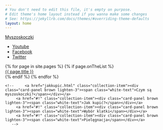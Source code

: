 ```yaml
---
# You don't need to edit this file, it's empty on purpose.
# Edit theme's home layout instead if you wanna make some changes
# See: https://jekyllrb.com/docs/themes/#overriding-theme-defaults
layout: home
---
```




  <nav class="teal darken-1">
    <div class="nav-wrapper">
      <a href="#" class="brand-logo">Myszoskoczki</a>
      <ul id="nav-mobile" class="right hide-on-med-and-down">
        <li><a href="sass.html">Youtube</a></li>
        <li><a href="badges.html">Facebook</a></li>
        <li><a href="collapsible.html">Twitter</a></li>
      </ul>
    </div>
  </nav>


  <div class="collection">
    {% for page in site.pages %}
      {% if page.onTheList %}
        <a href="{{page.url}}" class="collection-item"><div class="card-panel brown lighten-3"><span class="white-text">{{ page.title }}</span></div></a>
      {% endif %}
    {% endfor %}

    <!--     <a href="jakkupic.html" class="collection-item"><div class="card-panel brown lighten-3"><span class="white-text">Czym są myszoskoczki?</span></div></a>
         <a href="#!" class="collection-item"><div class="card-panel brown lighten-3"><span class="white-text">Jak kupić?</span></div></a>
         <a href="#!" class="collection-item"><div class="card-panel brown lighten-3"><span class="white-text">Wybór klatki</span></div></a>
         <a href="#!" class="collection-item"><div class="card-panel brown lighten-3"><span class="white-text">Pielęgnacja</span></div></a>
       -->
 </div>
